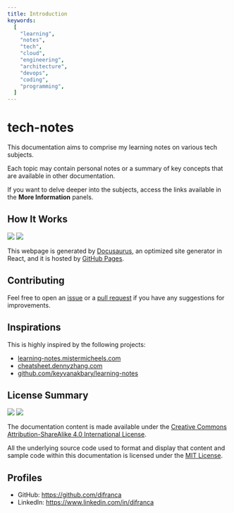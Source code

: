 ```yaml
---
title: Introduction
keywords:
  [
    "learning",
    "notes",
    "tech",
    "cloud",
    "engineering",
    "architecture",
    "devops",
    "coding",
    "programming",
  ]
---
```


# tech-notes

This documentation aims to comprise my learning notes on various tech subjects.

Each topic may contain personal notes or a summary of key concepts that are available in other documentation.

If you want to delve deeper into the subjects, access the links available in the **More Information** panels.

## How It Works

[![](https://img.shields.io/badge/Powered%20By-docusaurus-darkgreen?style=flat-square)](https://docusaurus.io) [![](https://img.shields.io/badge/Powered%20By-GitHub%20Pages-black?style=flat-square&logo=github&&logoColor=white)](https://pages.github.com)

This webpage is generated by [Docusaurus](https://docusaurus.io), an optimized site generator in React, and it is hosted by [GitHub Pages](https://pages.github.com).

## Contributing

Feel free to open an [issue](https://github.com/difranca/difranca.github.io/issues) or a [pull request](https://github.com/difranca/difranca.github.io/pulls) if you have any suggestions for improvements.

## Inspirations

This is highly inspired by the following projects:

- [learning-notes.mistermicheels.com](https://learning-notes.mistermicheels.com)
- [cheatsheet.dennyzhang.com](https://cheatsheet.dennyzhang.com)
- [github.com/keyvanakbary/learning-notes](https://github.com/keyvanakbary/learning-notes)

## License Summary

[![](https://img.shields.io/badge/License-CC%20BY--SA-lightgrey?style=flat-square&logo=creativecommons&&logoColor=white)](https://creativecommons.org/licenses/by-sa/4.0/) [![](https://img.shields.io/badge/License-MIT-red?style=flat-square)](https://mit-license.org)

The documentation content is made available under the [Creative Commons Attribution-ShareAlike 4.0 International License](https://creativecommons.org/licenses/by-sa/4.0/).

All the underlying source code used to format and display that content and sample code within this documentation is licensed under the [MIT License](https://mit-license.org).

## Profiles

- GitHub: https://github.com/difranca
- LinkedIn: https://www.linkedin.com/in/difranca
